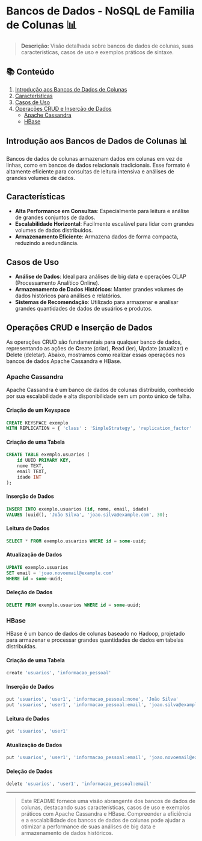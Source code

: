 # Bancos de Dados - NoSQL de Familia de Colunas 📊

> **Descrição:** Visão detalhada sobre bancos de dados de colunas, suas características, casos de uso e exemplos práticos de sintaxe.

## 📚 Conteúdo

1. [Introdução aos Bancos de Dados de Colunas](#introdução-aos-bancos-de-dados-de-colunas-)
2. [Características](#características)
3. [Casos de Uso](#casos-de-uso)
4. [Operações CRUD e Inserção de Dados](#operações-crud-e-inserção-de-dados)
   - [Apache Cassandra](#apache-cassandra)
   - [HBase](#hbase)

## Introdução aos Bancos de Dados de Colunas 📊

Bancos de dados de colunas armazenam dados em colunas em vez de linhas, como em bancos de dados relacionais tradicionais. Esse formato é altamente eficiente para consultas de leitura intensiva e análises de grandes volumes de dados.

## Características

- **Alta Performance em Consultas**: Especialmente para leitura e análise de grandes conjuntos de dados.
- **Escalabilidade Horizontal**: Facilmente escalável para lidar com grandes volumes de dados distribuídos.
- **Armazenamento Eficiente**: Armazena dados de forma compacta, reduzindo a redundância.

## Casos de Uso

- **Análise de Dados**: Ideal para análises de big data e operações OLAP (Processamento Analítico Online).
- **Armazenamento de Dados Históricos**: Manter grandes volumes de dados históricos para análises e relatórios.
- **Sistemas de Recomendação**: Utilizado para armazenar e analisar grandes quantidades de dados de usuários e produtos.

## Operações CRUD e Inserção de Dados

As operações CRUD são fundamentais para qualquer banco de dados, representando as ações de **C**reate (criar), **R**ead (ler), **U**pdate (atualizar) e **D**elete (deletar). Abaixo, mostramos como realizar essas operações nos bancos de dados Apache Cassandra e HBase.

### Apache Cassandra

Apache Cassandra é um banco de dados de colunas distribuído, conhecido por sua escalabilidade e alta disponibilidade sem um ponto único de falha.

#### Criação de um Keyspace

```sql
CREATE KEYSPACE exemplo
WITH REPLICATION = { 'class' : 'SimpleStrategy', 'replication_factor' : 3 };
```

#### Criação de uma Tabela

```sql
CREATE TABLE exemplo.usuarios (
    id UUID PRIMARY KEY,
    nome TEXT,
    email TEXT,
    idade INT
);
```

#### Inserção de Dados

```sql
INSERT INTO exemplo.usuarios (id, nome, email, idade)
VALUES (uuid(), 'João Silva', 'joao.silva@example.com', 30);
```

#### Leitura de Dados

```sql
SELECT * FROM exemplo.usuarios WHERE id = some-uuid;
```

#### Atualização de Dados

```sql
UPDATE exemplo.usuarios
SET email = 'joao.novoemail@example.com'
WHERE id = some-uuid;
```

#### Deleção de Dados

```sql
DELETE FROM exemplo.usuarios WHERE id = some-uuid;
```

### HBase

HBase é um banco de dados de colunas baseado no Hadoop, projetado para armazenar e processar grandes quantidades de dados em tabelas distribuídas.

#### Criação de uma Tabela

```bash
create 'usuarios', 'informacao_pessoal'
```

#### Inserção de Dados

```bash
put 'usuarios', 'user1', 'informacao_pessoal:nome', 'João Silva'
put 'usuarios', 'user1', 'informacao_pessoal:email', 'joao.silva@example.com'
```

#### Leitura de Dados

```bash
get 'usuarios', 'user1'
```

#### Atualização de Dados

```bash
put 'usuarios', 'user1', 'informacao_pessoal:email', 'joao.novoemail@example.com'
```

#### Deleção de Dados

```bash
delete 'usuarios', 'user1', 'informacao_pessoal:email'
```

---

> Este README fornece uma visão abrangente dos bancos de dados de colunas, destacando suas características, casos de uso e exemplos práticos com Apache Cassandra e HBase. Compreender a eficiência e a escalabilidade dos bancos de dados de colunas pode ajudar a otimizar a performance de suas análises de big data e armazenamento de dados históricos.
